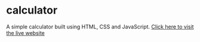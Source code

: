 # calculator
A simple calculator built using HTML, CSS and JavaScript.
[Click here to visit the live website](https://hegdes007.github.io/calculator)
